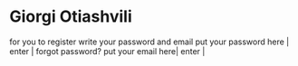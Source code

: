 # Giorgi Otiashvili
for you to register write your password and email
put your password here | enter |
forgot password?
put your email here| enter |
